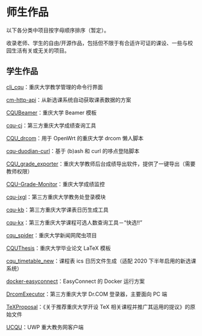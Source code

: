 # 师生作品

以下各分类中项目按字母顺序排序（暂定）。

收录老师、学生的自由/开源作品，包括但不限于有合适许可证的课设、一些与校园生活有关或无关的项目。

## 学生作品

[cli\_cqu](https://github.com/zombie110year/cli_cqu)：重庆大学教学管理的命令行界面

[cm-http-api](https://github.com/weearc/cm-http-api)：从新选课系统自动获取课表数据的方案

[CQUBeamer](https://github.com/CQUtug/CQUBeamer)：重庆大学 Beamer 模板

[cqu-cj](https://github.com/CQU-AI/cqu-cj)：第三方重庆大学成绩查询工具

[CQU\_drcom](https://github.com/purefkh/CQU_drcom)：用于 OpenWrt 的重庆大学 drcom 懒人脚本

[cqu-duodian-curl](https://github.com/Hagb/cqu-duodian-curl)：基于 (b)ash 和 curl 的哆点登陆脚本

[CQU\_grade\_exporter](https://github.com/pkmq24/CQU_grade_exporter)：重庆大学教师后台成绩导出软件，提供了一键导出（需要教师权限）

[CQU-Grade-Monitor](https://github.com/VayneDuan/CQU-Grade-Monitor)：重庆大学成绩监控

[cqu-jxgl](https://github.com/CQU-AI/cqu-jxgl)：第三方重庆大学教务处登录模块

[cqu-kb](https://github.com/CQU-AI/cqu-kb)：第三方重庆大学课表日历生成工具

[cqu-kx](https://github.com/CQU-AI/cqu-kx)：第三方重庆大学课程可选人数查询工具－“快选!!”

[cqu\_spider](https://github.com/Tiangewang0524/cqu_spider)：重庆大学新闻网爬虫项目

[CQUThesis](https://github.com/nanmu42/CQUThesis)：重庆大学毕业论文 LaTeX 模板

[cqu\_timetable\_new](https://github.com/weearc/cqu_timetable_new)：课程表 ics 日历文件生成（适配 2020 下半年启用的新选课系统）

[docker-easyconnect](https://github.com/Hagb/docker-easyconnect)：EasyConnect 的 Docker 运行方案

[DrcomExecutor](https://github.com/CQU-AI/DrcomExecutor)：第三方重庆大学 Dr.COM 登录器，主要面向 PC 端

[TeXProposal](https://github.com/CQUtug/TeXProposal)：《关于推荐重庆大学开设 TeX 相关课程并推广其运用的提议》的原始文件

[UCQU](https://github.com/DL444/ucqu-ng)：UWP 重大教务网客户端
